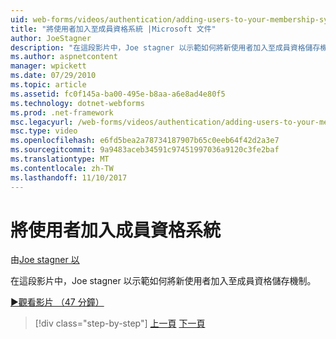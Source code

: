 ```yaml
---
uid: web-forms/videos/authentication/adding-users-to-your-membership-system
title: "將使用者加入至成員資格系統 |Microsoft 文件"
author: JoeStagner
description: "在這段影片中，Joe stagner 以示範如何將新使用者加入至成員資格儲存機制。"
ms.author: aspnetcontent
manager: wpickett
ms.date: 07/29/2010
ms.topic: article
ms.assetid: fc0f145a-ba00-495e-b8aa-a6e8ad4e80f5
ms.technology: dotnet-webforms
ms.prod: .net-framework
msc.legacyurl: /web-forms/videos/authentication/adding-users-to-your-membership-system
msc.type: video
ms.openlocfilehash: e6fd5bea2a78734187907b65c0eeb64f42d2a3e7
ms.sourcegitcommit: 9a9483aceb34591c97451997036a9120c3fe2baf
ms.translationtype: MT
ms.contentlocale: zh-TW
ms.lasthandoff: 11/10/2017
---
```

<a name="adding-users-to-your-membership-system"></a>將使用者加入成員資格系統
====================
由[Joe stagner 以](https://github.com/JoeStagner)

在這段影片中，Joe stagner 以示範如何將新使用者加入至成員資格儲存機制。

[&#9654;觀看影片 （47 分鐘）](https://channel9.msdn.com/Blogs/ASP-NET-Site-Videos/adding-users-to-your-membership-system)

>[!div class="step-by-step"]
[上一頁](validating-users-with-the-login-control.md)
[下一頁](logging-users-into-your-membership-system.md)
